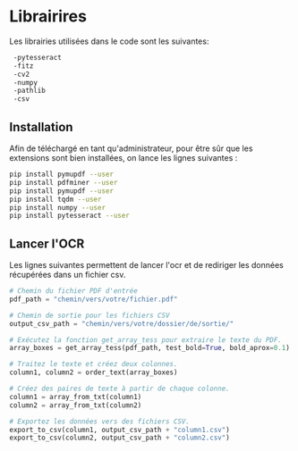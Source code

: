 # Librairires 

Les librairies utilisées dans le code sont les suivantes:  

 ```bash
  -pytesseract  
  -fitz  
  -cv2  
  -numpy   
  -pathlib   
  -csv  
 ```

## Installation

Afin de téléchargé en tant qu'administrateur, pour être sûr que les extensions sont bien installées, on lance les lignes suivantes :

```bash
pip install pymupdf --user
pip install pdfminer --user
pip install pymupdf --user
pip install tqdm --user
pip install numpy --user
pip install pytesseract --user
```

## Lancer l'OCR

Les lignes suivantes permettent de lancer l'ocr et de rediriger les données récupérées dans un fichier csv.

```python
# Chemin du fichier PDF d'entrée
pdf_path = "chemin/vers/votre/fichier.pdf"

# Chemin de sortie pour les fichiers CSV
output_csv_path = "chemin/vers/votre/dossier/de/sortie/"

# Exécutez la fonction get_array_tess pour extraire le texte du PDF.
array_boxes = get_array_tess(pdf_path, test_bold=True, bold_aprox=0.1)

# Traitez le texte et créez deux colonnes.
column1, column2 = order_text(array_boxes)

# Créez des paires de texte à partir de chaque colonne.
column1 = array_from_txt(column1)
column2 = array_from_txt(column2)

# Exportez les données vers des fichiers CSV.
export_to_csv(column1, output_csv_path + "column1.csv")
export_to_csv(column2, output_csv_path + "column2.csv")
```


